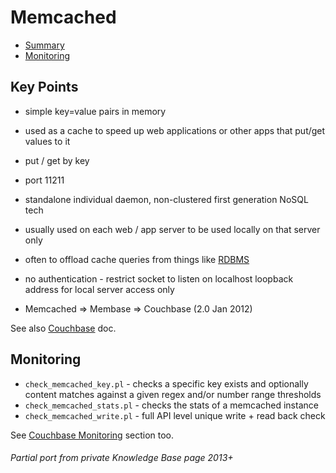 # Memcached

<!-- INDEX_START -->
- [Summary](#summary)
- [Monitoring](#monitoring)
<!-- INDEX_END -->

## Key Points

- simple key=value pairs in memory
- used as a cache to speed up web applications or other apps that put/get values to it
- put / get by key
- port 11211
- standalone individual daemon, non-clustered first generation NoSQL tech
- usually used on each web / app server to be used locally on that server only
- often to offload cache queries from things like [RDBMS](sql.md)
- no authentication - restrict socket to listen on localhost loopback address for local server access only


- Memcached => Membase => Couchbase (2.0 Jan 2012)

See also [Couchbase](couchbase.md) doc.

## Monitoring

- `check_memcached_key.pl` - checks a specific key exists and optionally content matches against a given regex and/or number range thresholds
- `check_memcached_stats.pl` - checks the stats of a memcached instance
- `check_memcached_write.pl` - full API level unique write + read back check

See [Couchbase Monitoring](couchbase.md#monitoring) section too.

###### Partial port from private Knowledge Base page 2013+
